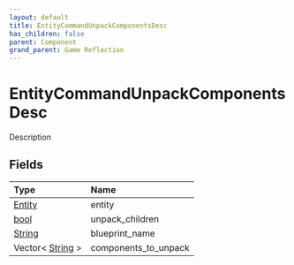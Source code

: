 ```yaml
---
layout: default
title: EntityCommandUnpackComponentsDesc
has_children: false
parent: Component
grand_parent: Game Reflection
---
```

# EntityCommandUnpackComponentsDesc
Description 

## Fields

| Type | Name |
|:-------------|:--------------|
| [Entity](/docs/game-reflection/classes/entity) | entity |
| [bool](/docs/game-reflection/components/bool) | unpack_children |
| [String](/docs/game-reflection/components/string) | blueprint_name |
| Vector< [String](/docs/game-reflection/components/string) > | components_to_unpack |

